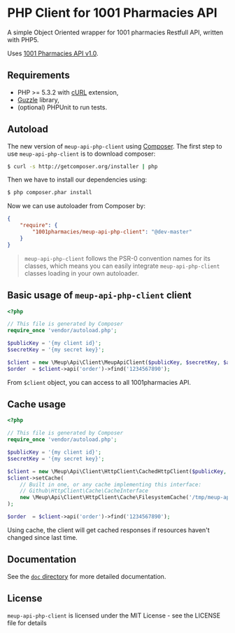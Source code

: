 # PHP Client for 1001 Pharmacies API

A simple Object Oriented wrapper for 1001 pharmacies Restfull API, written with PHP5.

Uses [1001 Pharmacies API v1.0](https://api.1001pharmacies.com/).

## Requirements

* PHP >= 5.3.2 with [cURL](http://php.net/manual/en/book.curl.php) extension,
* [Guzzle](https://github.com/guzzle/guzzle) library,
* (optional) PHPUnit to run tests.

## Autoload

The new version of `meup-api-php-client` using [Composer](http://getcomposer.org).
The first step to use `meup-api-php-client` is to download composer:

```bash
$ curl -s http://getcomposer.org/installer | php
```

Then we have to install our dependencies using:
```bash
$ php composer.phar install
```
Now we can use autoloader from Composer by:

```json
{
    "require": {
        "1001pharmacies/meup-api-php-client": "@dev-master"
    }
}
```

> `meup-api-php-client` follows the PSR-0 convention names for its classes, which means you can easily integrate `meup-api-php-client` classes loading in your own autoloader.

## Basic usage of `meup-api-php-client` client

```php
<?php

// This file is generated by Composer
require_once 'vendor/autoload.php';

$publicKey = '{my client id}';
$secretKey = '{my secret key}';

$client = new \Meup\Api\Client\MeupApiClient($publicKey, $secretKey, $apiVersion);
$order  = $client->api('order')->find('1234567890');
```

From `$client` object, you can access to all 1001pharmacies API.

## Cache usage

```php
<?php

// This file is generated by Composer
require_once 'vendor/autoload.php';

$publicKey = '{my client id}';
$secretKey = '{my secret key}';

$client = new \Meup\Api\Client\HttpClient\CachedHttpClient($publicKey, $secretKey, $apiVersion);
$client->setCache(
    // Built in one, or any cache implementing this interface:
    // Github\HttpClient\Cache\CacheInterface
    new \Meup\Api\Client\HttpClient\Cache\FilesystemCache('/tmp/meup-api-php-client-cache')
);

$order  = $client->api('order')->find('1234567890');
```

Using cache, the client will get cached responses if resources haven't changed since last time.


## Documentation

See the [`doc` directory](doc/) for more detailed documentation.

## License

`meup-api-php-client` is licensed under the MIT License - see the LICENSE file for details
